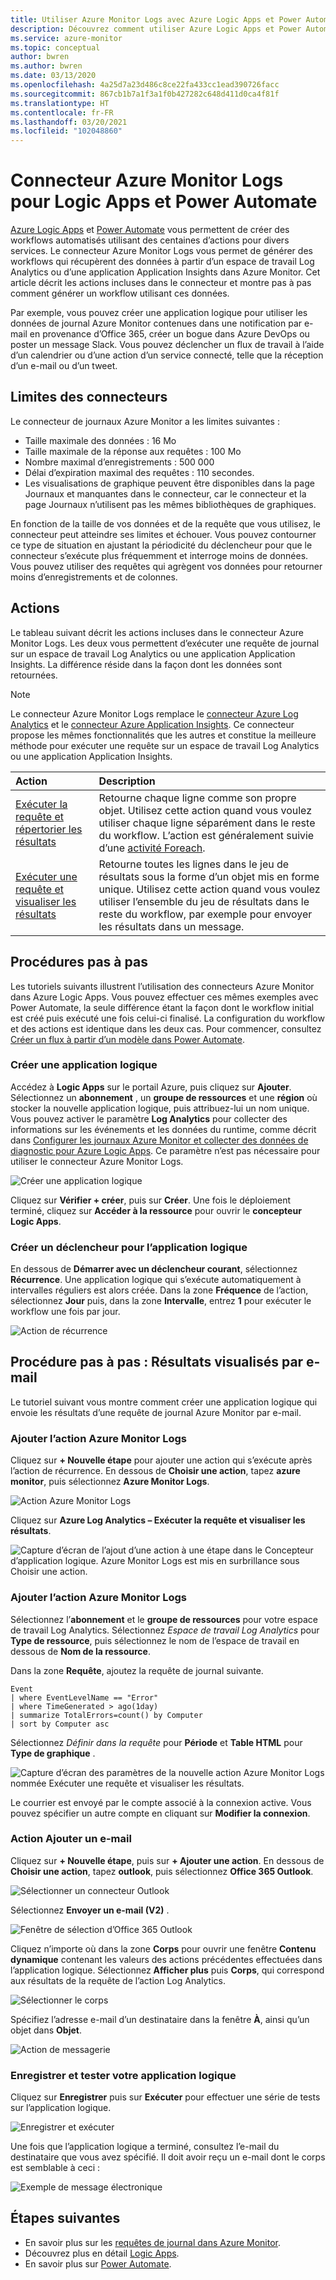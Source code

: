 ```yaml
---
title: Utiliser Azure Monitor Logs avec Azure Logic Apps et Power Automate
description: Découvrez comment utiliser Azure Logic Apps et Power Automate pour automatiser rapidement les processus récurrents en utilisant le connecteur Azure Monitor.
ms.service: azure-monitor
ms.topic: conceptual
author: bwren
ms.author: bwren
ms.date: 03/13/2020
ms.openlocfilehash: 4a25d7a23d486c8ce22fa433cc1ead390726facc
ms.sourcegitcommit: 867cb1b7a1f3a1f0b427282c648d411d0ca4f81f
ms.translationtype: HT
ms.contentlocale: fr-FR
ms.lasthandoff: 03/20/2021
ms.locfileid: "102048860"
---
```

# <a name="azure-monitor-logs-connector-for-logic-apps-and-power-automate"></a>Connecteur Azure Monitor Logs pour Logic Apps et Power Automate
[Azure Logic Apps](../../logic-apps/index.yml) et [Power Automate](https://flow.microsoft.com) vous permettent de créer des workflows automatisés utilisant des centaines d’actions pour divers services. Le connecteur Azure Monitor Logs vous permet de générer des workflows qui récupèrent des données à partir d’un espace de travail Log Analytics ou d’une application Application Insights dans Azure Monitor. Cet article décrit les actions incluses dans le connecteur et montre pas à pas comment générer un workflow utilisant ces données.

Par exemple, vous pouvez créer une application logique pour utiliser les données de journal Azure Monitor contenues dans une notification par e-mail en provenance d’Office 365, créer un bogue dans Azure DevOps ou poster un message Slack.  Vous pouvez déclencher un flux de travail à l’aide d’un calendrier ou d’une action d’un service connecté, telle que la réception d’un e-mail ou d’un tweet. 

## <a name="connector-limits"></a>Limites des connecteurs
Le connecteur de journaux Azure Monitor a les limites suivantes :
* Taille maximale des données : 16 Mo
* Taille maximale de la réponse aux requêtes : 100 Mo
* Nombre maximal d’enregistrements : 500 000
* Délai d’expiration maximal des requêtes : 110 secondes.
* Les visualisations de graphique peuvent être disponibles dans la page Journaux et manquantes dans le connecteur, car le connecteur et la page Journaux n’utilisent pas les mêmes bibliothèques de graphiques.

En fonction de la taille de vos données et de la requête que vous utilisez, le connecteur peut atteindre ses limites et échouer. Vous pouvez contourner ce type de situation en ajustant la périodicité du déclencheur pour que le connecteur s’exécute plus fréquemment et interroge moins de données. Vous pouvez utiliser des requêtes qui agrègent vos données pour retourner moins d’enregistrements et de colonnes.

## <a name="actions"></a>Actions
Le tableau suivant décrit les actions incluses dans le connecteur Azure Monitor Logs. Les deux vous permettent d’exécuter une requête de journal sur un espace de travail Log Analytics ou une application Application Insights. La différence réside dans la façon dont les données sont retournées.

> [!NOTE]
> Le connecteur Azure Monitor Logs remplace le [connecteur Azure Log Analytics](/connectors/azureloganalytics/) et le [connecteur Azure Application Insights](/connectors/applicationinsights/). Ce connecteur propose les mêmes fonctionnalités que les autres et constitue la meilleure méthode pour exécuter une requête sur un espace de travail Log Analytics ou une application Application Insights.


| Action | Description |
|:---|:---|
| [Exécuter la requête et répertorier les résultats](/connectors/azuremonitorlogs/#run-query-and-list-results) | Retourne chaque ligne comme son propre objet. Utilisez cette action quand vous voulez utiliser chaque ligne séparément dans le reste du workflow. L’action est généralement suivie d’une [activité Foreach](../../logic-apps/logic-apps-control-flow-loops.md#foreach-loop). |
| [Exécuter une requête et visualiser les résultats](/connectors/azuremonitorlogs/#run-query-and-visualize-results) | Retourne toutes les lignes dans le jeu de résultats sous la forme d’un objet mis en forme unique. Utilisez cette action quand vous voulez utiliser l’ensemble du jeu de résultats dans le reste du workflow, par exemple pour envoyer les résultats dans un message.  |

## <a name="walkthroughs"></a>Procédures pas à pas
Les tutoriels suivants illustrent l’utilisation des connecteurs Azure Monitor dans Azure Logic Apps. Vous pouvez effectuer ces mêmes exemples avec Power Automate, la seule différence étant la façon dont le workflow initial est créé puis exécuté une fois celui-ci finalisé. La configuration du workflow et des actions est identique dans les deux cas. Pour commencer, consultez [Créer un flux à partir d’un modèle dans Power Automate](/power-automate/get-started-logic-template).


### <a name="create-a-logic-app"></a>Créer une application logique

Accédez à **Logic Apps** sur le portail Azure, puis cliquez sur **Ajouter**. Sélectionnez un **abonnement** , un **groupe de ressources** et une **région** où stocker la nouvelle application logique, puis attribuez-lui un nom unique. Vous pouvez activer le paramètre **Log Analytics** pour collecter des informations sur les événements et les données du runtime, comme décrit dans [Configurer les journaux Azure Monitor et collecter des données de diagnostic pour Azure Logic Apps](../../logic-apps/monitor-logic-apps-log-analytics.md). Ce paramètre n’est pas nécessaire pour utiliser le connecteur Azure Monitor Logs.

![Créer une application logique](media/logicapp-flow-connector/create-logic-app.png)


Cliquez sur **Vérifier + créer**, puis sur **Créer**. Une fois le déploiement terminé, cliquez sur **Accéder à la ressource** pour ouvrir le **concepteur Logic Apps**.

### <a name="create-a-trigger-for-the-logic-app"></a>Créer un déclencheur pour l’application logique
En dessous de **Démarrer avec un déclencheur courant**, sélectionnez **Récurrence**. Une application logique qui s’exécute automatiquement à intervalles réguliers est alors créée. Dans la zone **Fréquence** de l’action, sélectionnez **Jour** puis, dans la zone **Intervalle**, entrez **1** pour exécuter le workflow une fois par jour.

![Action de récurrence](media/logicapp-flow-connector/recurrence-action.png)

## <a name="walkthrough-mail-visualized-results"></a>Procédure pas à pas : Résultats visualisés par e-mail
Le tutoriel suivant vous montre comment créer une application logique qui envoie les résultats d’une requête de journal Azure Monitor par e-mail. 

### <a name="add-azure-monitor-logs-action"></a>Ajouter l’action Azure Monitor Logs
Cliquez sur **+ Nouvelle étape** pour ajouter une action qui s’exécute après l’action de récurrence. En dessous de **Choisir une action**, tapez **azure monitor**, puis sélectionnez **Azure Monitor Logs**.

![Action Azure Monitor Logs](media/logicapp-flow-connector/select-azure-monitor-connector.png)

Cliquez sur **Azure Log Analytics – Exécuter la requête et visualiser les résultats**.

![Capture d’écran de l’ajout d’une action à une étape dans le Concepteur d’application logique. Azure Monitor Logs est mis en surbrillance sous Choisir une action.](media/logicapp-flow-connector/select-query-action-visualize.png)


### <a name="add-azure-monitor-logs-action"></a>Ajouter l’action Azure Monitor Logs

Sélectionnez l’**abonnement** et le **groupe de ressources** pour votre espace de travail Log Analytics. Sélectionnez *Espace de travail Log Analytics* pour **Type de ressource**, puis sélectionnez le nom de l’espace de travail en dessous de **Nom de la ressource**.

Dans la zone **Requête**, ajoutez la requête de journal suivante.  

```Kusto
Event
| where EventLevelName == "Error" 
| where TimeGenerated > ago(1day)
| summarize TotalErrors=count() by Computer
| sort by Computer asc   
```

Sélectionnez *Définir dans la requête* pour **Période** et **Table HTML** pour **Type de graphique** .
   
![Capture d’écran des paramètres de la nouvelle action Azure Monitor Logs nommée Exécuter une requête et visualiser les résultats.](media/logicapp-flow-connector/run-query-visualize-action.png)

Le courrier est envoyé par le compte associé à la connexion active. Vous pouvez spécifier un autre compte en cliquant sur **Modifier la connexion**.

### <a name="add-email-action"></a>Action Ajouter un e-mail

Cliquez sur **+ Nouvelle étape**, puis sur **+ Ajouter une action**. En dessous de **Choisir une action**, tapez **outlook**, puis sélectionnez **Office 365 Outlook**.

![Sélectionner un connecteur Outlook](media/logicapp-flow-connector/select-outlook-connector.png)

Sélectionnez **Envoyer un e-mail (V2)** .

![Fenêtre de sélection d’Office 365 Outlook](media/logicapp-flow-connector/select-mail-action.png)

Cliquez n’importe où dans la zone **Corps** pour ouvrir une fenêtre **Contenu dynamique** contenant les valeurs des actions précédentes effectuées dans l’application logique. Sélectionnez **Afficher plus** puis **Corps**, qui correspond aux résultats de la requête de l’action Log Analytics.

![Sélectionner le corps](media/logicapp-flow-connector/select-body.png)

Spécifiez l’adresse e-mail d’un destinataire dans la fenêtre **À**, ainsi qu’un objet dans **Objet**. 

![Action de messagerie](media/logicapp-flow-connector/mail-action.png)


### <a name="save-and-test-your-logic-app"></a>Enregistrer et tester votre application logique
Cliquez sur **Enregistrer** puis sur **Exécuter** pour effectuer une série de tests sur l’application logique.

![Enregistrer et exécuter](media/logicapp-flow-connector/save-run.png)


Une fois que l’application logique a terminé, consultez l’e-mail du destinataire que vous avez spécifié.  Il doit avoir reçu un e-mail dont le corps est semblable à ceci :

![Exemple de message électronique](media/logicapp-flow-connector/sample-mail.png)



## <a name="next-steps"></a>Étapes suivantes

- En savoir plus sur les [requêtes de journal dans Azure Monitor](./log-query-overview.md).
- Découvrez plus en détail [Logic Apps](../../logic-apps/index.yml).
- En savoir plus sur [Power Automate](https://flow.microsoft.com).